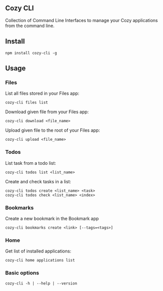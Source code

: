 ## Cozy CLI

Collection of Command Line Interfaces to manage your Cozy applications
from the command line.

## Install

    npm install cozy-cli -g

## Usage

### Files

List all files stored in your Files app:

    cozy-cli files list

Download given file from your Files app:

    cozy-cli download <file_name>

Upload given file to the root of your Files app:

    cozy-cli upload <file_name>

### Todos

List task from a todo list:

    cozy-cli todos list <list_name>

Create and check tasks in a list:

    cozy-cli todos create <list_name> <task>
    cozy-cli todos check <list_name> <index>

### Bookmarks

Create a new bookmark in the Bookmark app

    cozy-cli bookmarks create <link> [--tags=<tags>]

### Home

Get list of installed applications:

    cozy-cli home applications list

### Basic options

    cozy-cli -h | --help | --version
